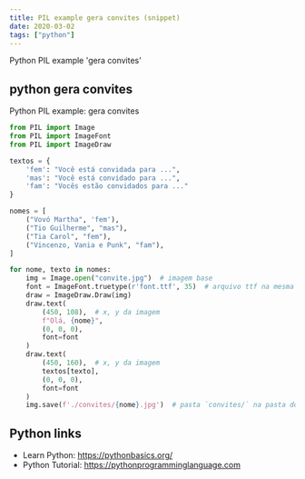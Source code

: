 ```yaml
---
title: PIL example gera convites (snippet)
date: 2020-03-02
tags: ["python"]
---
```

Python PIL example 'gera convites'


## python gera convites

Python PIL example: gera convites

```python
from PIL import Image
from PIL import ImageFont
from PIL import ImageDraw

textos = {
    'fem': "Você está convidada para ...",
    'mas': "Você está convidado para ...",
    'fam': "Vocês estão convidados para ..."
}

nomes = [
    ("Vovó Martha", 'fem'),
    ("Tio Guilherme", "mas"),
    ("Tia Carol", "fem"),
    ("Vincenzo, Vania e Punk", "fam"),
]

for nome, texto in nomes:
    img = Image.open("convite.jpg")  # imagem base
    font = ImageFont.truetype(r'font.ttf', 35)  # arquivo ttf na mesma pasta do script.
    draw = ImageDraw.Draw(img)
    draw.text(
        (450, 108),  # x, y da imagem
        f"Olá, {nome}",
        (0, 0, 0),
        font=font
    )
    draw.text(
        (450, 160),  # x, y da imagem
        textos[texto],
        (0, 0, 0),
        font=font
    )
    img.save(f'./convites/{nome}.jpg')  # pasta `convites/` na pasta do script.

```

## Python links

- Learn Python: https://pythonbasics.org/
- Python Tutorial: https://pythonprogramminglanguage.com
